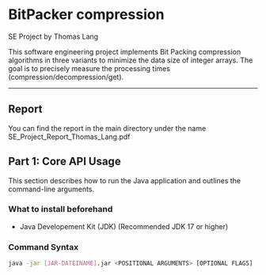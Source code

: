 # BitPacker compression
SE Project by Thomas Lang

This software engineering project implements Bit Packing compression algorithms in three variants to minimize the data size of integer arrays. 
The goal is to precisely measure the processing times (compression/decompression/get).

---
## Report
You can find the report in the main directory under the name SE_Project_Report_Thomas_Lang.pdf

## Part 1: Core API Usage

This section describes how to run the Java application and outlines the command-line arguments.

### What to install beforehand
- Java Developement Kit (JDK) (Recommended JDK 17 or higher)

### Command Syntax

```bash
java -jar [JAR-DATEINAME].jar <POSITIONAL ARGUMENTS> [OPTIONAL FLAGS]